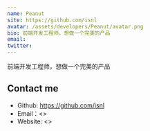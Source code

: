```yaml
---
name: Peanut
site: https://github.com/isnl
avatar: /assets/developers/Peanut/avatar.png
bio: 前端开发工程师，想做一个完美的产品
email: 
twitter: 
---
```


前端开发工程师，想做一个完美的产品

## Contact me

- Github: <https://github.com/isnl>
- Email：<>
- Website: <>
  